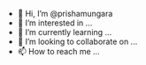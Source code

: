 - 👋 Hi, I’m @prishamungara
- 👀 I’m interested in ...
- 🌱 I’m currently learning ...
- 💞️ I’m looking to collaborate on ...
- 📫 How to reach me ...

<!---
prishamungara/prishamungara is a ✨ special ✨ repository because its `README.md` (this file) appears on your GitHub profile.
You can click the Preview link to take a look at your changes.
--->
